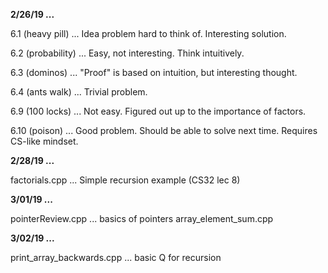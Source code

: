 **2/26/19 ...**

6.1 (heavy pill) ... Idea problem hard to think of. Interesting solution.

6.2 (probability) ... Easy, not interesting. Think intuitively.

6.3 (dominos) ... "Proof" is based on intuition, but interesting thought.

6.4 (ants walk) ... Trivial problem.


6.9 (100 locks) ... Not easy. Figured out up to the importance of factors.

6.10 (poison) ... Good problem. Should be able to solve next time. Requires CS-like mindset.


**2/28/19 ...**

factorials.cpp ... Simple recursion example (CS32 lec 8)

**3/01/19 ...**

pointerReview.cpp ... basics of pointers
array_element_sum.cpp

**3/02/19 ...**

print_array_backwards.cpp ... basic Q for recursion
